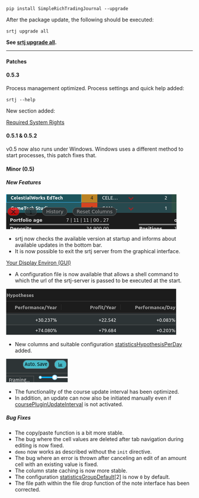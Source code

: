 
```
pip install SimpleRichTradingJournal --upgrade
```

After the package update, the following should be executed:

```
srtj upgrade all
```

**See [srtj upgrade all](https://github.com/Simple-Rich-Trading-Journal#srtj-upgrade-all).**

---

#### Patches

#### 0.5.3

Process management optimized.
Process settings and quick help added:

```
srtj --help
```

New section added:

[Required System Rights](https://github.com/Simple-Rich-Trading-Journal#required-system-rights)




#### 0.5.1 & 0.5.2

v0.5 now also runs under Windows.
Windows uses a different method to start processes, this patch fixes that.


#### Minor (0.5)

##### New Features

![](https://raw.githubusercontent.com/Simple-Rich-Trading-Journal/docs/main/srtj-u5/about.png)

- srtj now checks the available version at startup and informs about available 
  updates in the bottom bar.
- It is now possible to exit the srtj server from the graphical interface.

[Your Display Environ (GUI)](https://github.com/Simple-Rich-Trading-Journal#your-display-environ-gui)

- A configuration file is now available that allows a shell command to which the 
  url of the srtj-server is passed to be executed at the start.

![](https://raw.githubusercontent.com/Simple-Rich-Trading-Journal/docs/main/srtj-u5/per_y.png)

- New columns and suitable configuration 
  [statisticsHypothesisPerDay](https://github.com/Simple-Rich-Trading-Journal/Simple-Rich-Trading-Journal/blob/master/src/SimpleRichTradingJournal/__env__/rconfig.py#L211)
  added.

![](https://raw.githubusercontent.com/Simple-Rich-Trading-Journal/docs/main/srtj-u5/c_upd.png)

- The functionality of the course update interval has been optimized. 
- In addition, an update can now also be initiated manually even if 
  [coursePluginUpdateInterval](https://github.com/Simple-Rich-Trading-Journal/Simple-Rich-Trading-Journal/blob/master/src/SimpleRichTradingJournal/__env__/rconfig.py#L291) 
  is not activated.

##### Bug Fixes

- The copy/paste function is a bit more stable.
- The bug where the cell values are deleted after tab 
  navigation during editing is now fixed.
- `demo` now works as described without the `init` directive.
- The bug where an error is thrown after canceling an edit 
  of an amount cell with an existing value is fixed.
- The column state caching is now more stable.
- The configuration 
  [statisticsGroupDefault](https://github.com/Simple-Rich-Trading-Journal/Simple-Rich-Trading-Journal/blob/master/src/SimpleRichTradingJournal/__env__/rconfig.py#L178)\[2]
  is now `0` by default.
- The file path within the file drop function of the note 
  interface has been corrected.

